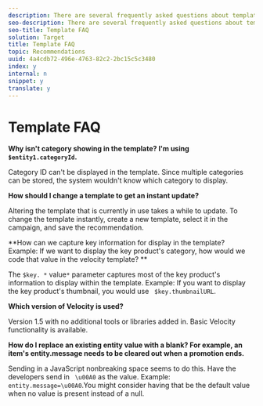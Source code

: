 ```yaml
---
description: There are several frequently asked questions about templates.
seo-description: There are several frequently asked questions about templates.
seo-title: Template FAQ
solution: Target
title: Template FAQ
topic: Recommendations
uuid: 4a4cdb72-496e-4763-82c2-2bc15c5c3480
index: y
internal: n
snippet: y
translate: y
---
```


# Template FAQ

**Why isn't category showing in the template? I'm using ` $entity1.categoryId`.** 

Category ID can't be displayed in the template. Since multiple categories can be stored, the system wouldn't know which category to display. 

**How should I change a template to get an instant update?** 

Altering the template that is currently in use takes a while to update. To change the template instantly, create a new template, select it in the campaign, and save the recommendation. 

**How can we capture key information for display in the template? Example: If we want to display the key product's category, how would we code that value in the velocity template? ** 

The `$key. *` value`*` parameter captures most of the key product's information to display within the template. Example: If you want to display the key product's thumbnail, you would use ` $key.thumbnailURL`. 

**Which version of Velocity is used?** 

Version 1.5 with no additional tools or libraries added in. Basic Velocity functionality is available. 

**How do I replace an existing entity value with a blank? For example, an item's entity.message needs to be cleared out when a promotion ends.** 

Sending in a JavaScript nonbreaking space seems to do this. Have the developers send in ` \u00A0` as the value. Example: ` entity.message=\u00A0`.You might consider having that be the default value when no value is present instead of a null. 
